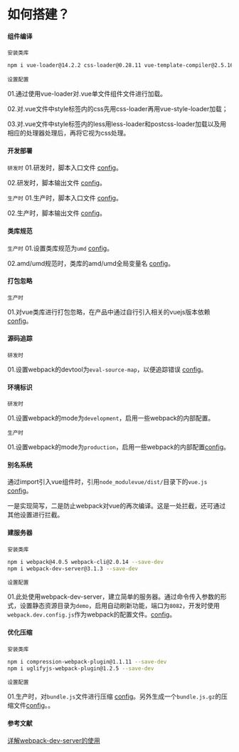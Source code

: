 # 如何搭建？

#### 组件编译

`安装类库`
```sh
npm i vue-loader@14.2.2 css-loader@0.28.11 vue-template-compiler@2.5.16 --save-dev
```

`设置配置`

01.通过使用vue-loader对.vue单文件组件文件进行加载。

02.对.vue文件中style标签内的css先用css-loader再用vue-style-loader加载；

03.对.vue文件中style标签内的less用less-loader和postcss-loader加载以及用相应的处理器处理后，再将它视为css处理。


#### 开发部署

`研发时`
01.研发时，脚本入口文件 [config](webpack.dev.config.js#L51-#L51)。

02.研发时，脚本输出文件 [config](webpack.dev.config.js#L52-#L54)。

`生产时`
01.生产时，脚本入口文件 [config](webpack.pro.config.js#L63-#L63)。

02.生产时，脚本输出文件 [config](webpack.pro.config.js#L65-#L71)。


#### 类库规范

`生产时`
01.设置类库规范为`umd` [config](webpack.pro.config.js#L70-#L70)。

02.amd/umd规范时，类库的amd/umd全局变量名 [config](webpack.pro.config.js#L69-#L69)。


#### 打包忽略

`生产时`

01.对vue类库进行打包忽略，在产品中通过自行引入相关的vuejs版本依赖  [config](webpack.pro.config.js#L6-#L13)。


#### 源码追踪

`研发时`

01.设置webpack的devtool为`eval-source-map`，以便追踪错误 [config](webpack.pro.config.js#L56)。


#### 环境标识

`研发时`

01.设置webpack的mode为`development`，启用一些webpack的内部配置。

`生产时`

01.设置webpack的mode为`production`，启用一些webpack的内部配置[config](webpack.pro.config.js#L119)。

#### 别名系统

通过import引入vue组件时，引用`node_modulevue/dist/`目录下的`vue.js` [config](webpack.pro.config.js#L15-#L17)。

一是实现简写，二是防止webpack对vue的再次编译。这是一处拦截，还可通过其他设置进行拦截。


#### 建服务器

`安装类库`
```sh
npm i webpack@4.0.5 webpack-cli@2.0.14 --save-dev
npm i webpack-dev-server@3.1.3 --save-dev
```

`设置配置`

01.此处使用webpack-dev-server，建立简单的服务器。通过命令传入参数的形式，设置静态资源目录为`demo`，启用自动刷新功能，端口为`8082`，开发时使用`webpack.dev.config.js`作为webpack的配置文件。[config](package.json#L13)。


#### 优化压缩


`安装类库`
```sh
npm i compression-webpack-plugin@1.1.11 --save-dev
npm i uglifyjs-webpack-plugin@1.2.5 --save-dev
```

`设置配置`

01.生产时，对`bundle.js`文件进行压缩 [config](webpack.pro.config.js#L111-#L)。另外生成一个`bundle.js.gz`的压缩文件[config](webpack.pro.config.js#L99-#L106)。。


#### 参考文献

[详解webpack-dev-server的使用](https://segmentfault.com/a/1190000006964335)
